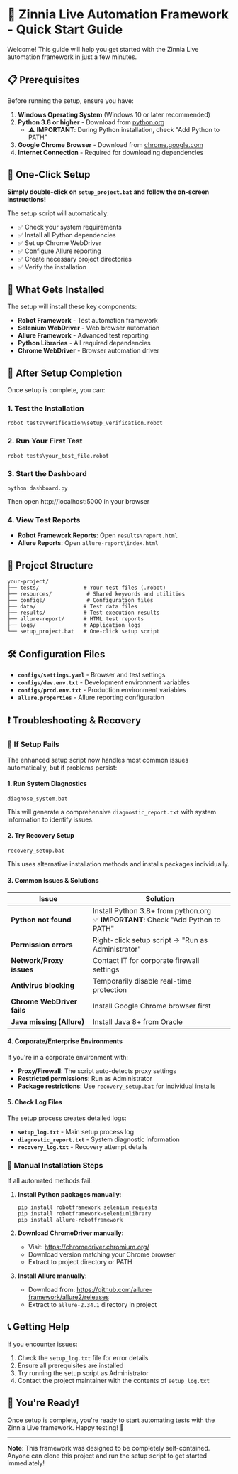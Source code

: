 # 🚀 Zinnia Live Automation Framework - Quick Start Guide

Welcome! This guide will help you get started with the Zinnia Live automation framework in just a few minutes.

## 📋 Prerequisites

Before running the setup, ensure you have:

1. **Windows Operating System** (Windows 10 or later recommended)
2. **Python 3.8 or higher** - Download from [python.org](https://www.python.org/downloads/)
   - ⚠️ **IMPORTANT**: During Python installation, check "Add Python to PATH"
3. **Google Chrome Browser** - Download from [chrome.google.com](https://www.google.com/chrome/)
4. **Internet Connection** - Required for downloading dependencies

## 🎯 One-Click Setup

**Simply double-click on `setup_project.bat` and follow the on-screen instructions!**

The setup script will automatically:
- ✅ Check your system requirements
- ✅ Install all Python dependencies
- ✅ Set up Chrome WebDriver
- ✅ Configure Allure reporting
- ✅ Create necessary project directories
- ✅ Verify the installation

## 🔧 What Gets Installed

The setup will install these key components:
- **Robot Framework** - Test automation framework
- **Selenium WebDriver** - Web browser automation
- **Allure Framework** - Advanced test reporting
- **Python Libraries** - All required dependencies
- **Chrome WebDriver** - Browser automation driver

## 🚦 After Setup Completion

Once setup is complete, you can:

### 1. Test the Installation
```batch
robot tests\verification\setup_verification.robot
```

### 2. Run Your First Test
```batch
robot tests\your_test_file.robot
```

### 3. Start the Dashboard
```batch
python dashboard.py
```
Then open http://localhost:5000 in your browser

### 4. View Test Reports
- **Robot Framework Reports**: Open `results\report.html`
- **Allure Reports**: Open `allure-report\index.html`

## 📁 Project Structure

```
your-project/
├── tests/              # Your test files (.robot)
├── resources/           # Shared keywords and utilities
├── configs/             # Configuration files
├── data/               # Test data files
├── results/            # Test execution results
├── allure-report/      # HTML test reports
├── logs/               # Application logs
└── setup_project.bat   # One-click setup script
```

## 🛠️ Configuration Files

- **`configs/settings.yaml`** - Browser and test settings
- **`configs/dev.env.txt`** - Development environment variables
- **`configs/prod.env.txt`** - Production environment variables
- **`allure.properties`** - Allure reporting configuration

## ❗ Troubleshooting & Recovery

### 🚨 If Setup Fails

The enhanced setup script now handles most common issues automatically, but if problems persist:

#### 1. **Run System Diagnostics**
```batch
diagnose_system.bat
```
This will generate a comprehensive `diagnostic_report.txt` with system information to identify issues.

#### 2. **Try Recovery Setup**
```batch
recovery_setup.bat
```
This uses alternative installation methods and installs packages individually.

#### 3. **Common Issues & Solutions**

| Issue | Solution |
|-------|----------|
| **Python not found** | Install Python 3.8+ from python.org<br/>✅ **IMPORTANT**: Check "Add Python to PATH" |
| **Permission errors** | Right-click setup script → "Run as Administrator" |
| **Network/Proxy issues** | Contact IT for corporate firewall settings |
| **Antivirus blocking** | Temporarily disable real-time protection |
| **Chrome WebDriver fails** | Install Google Chrome browser first |
| **Java missing (Allure)** | Install Java 8+ from Oracle |

#### 4. **Corporate/Enterprise Environments**

If you're in a corporate environment with:
- **Proxy/Firewall**: The script auto-detects proxy settings
- **Restricted permissions**: Run as Administrator
- **Package restrictions**: Use `recovery_setup.bat` for individual installs

#### 5. **Check Log Files**

The setup process creates detailed logs:
- **`setup_log.txt`** - Main setup process log
- **`diagnostic_report.txt`** - System diagnostic information
- **`recovery_log.txt`** - Recovery attempt details

### 🔧 Manual Installation Steps

If all automated methods fail:

1. **Install Python packages manually**:
   ```batch
   pip install robotframework selenium requests
   pip install robotframework-seleniumlibrary
   pip install allure-robotframework
   ```

2. **Download ChromeDriver manually**:
   - Visit: https://chromedriver.chromium.org/
   - Download version matching your Chrome browser
   - Extract to project directory or PATH

3. **Install Allure manually**:
   - Download from: https://github.com/allure-framework/allure2/releases
   - Extract to `allure-2.34.1` directory in project

## 📞 Getting Help

If you encounter issues:
1. Check the `setup_log.txt` file for error details
2. Ensure all prerequisites are installed
3. Try running the setup script as Administrator
4. Contact the project maintainer with the contents of `setup_log.txt`

## 🎉 You're Ready!

Once setup is complete, you're ready to start automating tests with the Zinnia Live framework. Happy testing! 🧪

---

**Note**: This framework was designed to be completely self-contained. Anyone can clone this project and run the setup script to get started immediately!
